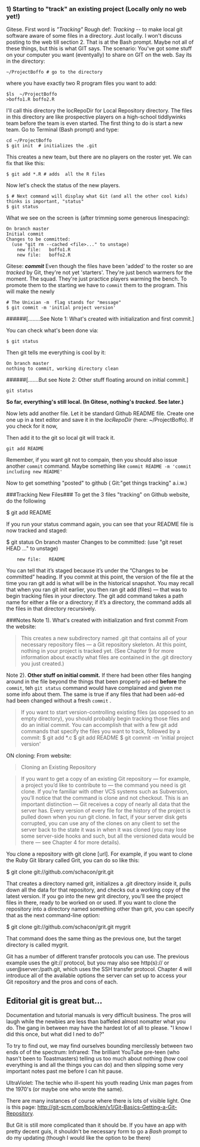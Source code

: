 ### 1) Starting to "track" an existing project (Locally only no web yet!)
Gitese.
First word is *"Tracking"*
Rough def:
*Tracking* -- to make local git software aware of some files in a directory. Just locally. I won't discuss posting to the web till section 2.
That is at the Bash prompt. Maybe not all of these things, but this is what GIT says.
The scenario: You've got some stuff  on your computer you want (eventyally) to share on GIT on the web. Say its in the directory:
```
~/ProjectBoffo # go to the directory
```
where you have exactly two R program files you want to add:

```
$ls  ~/ProjectBoffo
>boffo1.R boffo2.R
```
I'll call this directory the locRepoDir for Local Repository directory.
The files in this directory are like prospective players on a high-school tiddlywinks team before the team is even started. The first thing to do is start a new team.
  Go to Terminal (Bash prompt) and type:
```
cd ~/ProjectBoffo
$ git init  # initializes the .git
```
This creates a new team, but there are no players on the roster yet. We can fix that like this:

```
$ git add *.R # adds  all the R files
```
Now let's check the status of the new players.
```
$ # Next command will display what Git (and all the other cool kids) thinks is important, "status"
$ git status
```
What we see on the screen is (after trimming some generous linespacing):
```
On branch master
Initial commit
Changes to be committed:
  (use "git rm --cached <file>..." to unstage)
	new file:   boffo1.R
	new file:   boffo2.R
```
Gitese: ***commit***
Even though the files have been 'added' to the roster so are *tracked* by Git, they're not yet 'starters'. They're just bench warmers for the moment. The squad. They're just practice players warming the bench.  To promote them to the starting we have to `commit` them to the program. This will make the newly
```
# The Unixian -m  flag stands for "message"
$ git commit -m 'initial project version'
```
 ######[........See Note 1: What's created with initialization and first commit.]

You can check what's been done via:
```
$ git status
```
Then git tells me everything is cool by it:
```
On branch master
nothing to commit, working directory clean
```
######[.......But see Note 2: Other stuff floating around on initial commit.]






```
git status
```
**So far, everything's still local. (In Gitese, nothing's *tracked*. See later.)**

Now lets add another file.
Let it be standard Github README file.
Create one one up in a text editor and save it in the *locRepoDir* (here:  ~/ProjectBoffo).
If you check for it now,

Then add it to the git so local git will track it.
```
git add README
```
Remember, if you want git not to compain, then you should also issue another `commit` command. Maybe something like
`commit README -m 'commit including new README'`


Now to get something "posted" to github ( Git:"get things tracking" a.i.w.)

###Tracking New Files###
To get the 3 files "tracking" on Github website, do the following

$ git add README

If you run your status command again, you can see that your README file is now tracked and staged:

$ git status
On branch master
Changes to be committed:
  (use "git reset HEAD <file>..." to unstage)

        new file:   README

You can tell that it’s staged because it’s under the “Changes to be committed” heading. If you commit at this point, the version of the file at the time you ran git add is what will be in the historical snapshot. You may recall that when you ran git init earlier, you then ran git add (files) — that was to begin tracking files in your directory. The git add command takes a path name for either a file or a directory; if it’s a directory, the command adds all the files in that directory recursively.

###Notes
Note 1).  What's created with initialization and first commit
From the website:
>This creates a new subdirectory named .git that contains all of your necessary repository files — a Git repository skeleton. At this point, nothing in your project is tracked yet. (See Chapter 9 for more information about exactly what files are contained in the .git directory you just created.)

Note 2).  **Other stuff on initial commit.** If there had been other files hanging around in the file beyond the things that  been properly `add`-ed **before** the `commit`, teh `git status` command   would have complained and given me some info about them. The same is true if any files that had been `add`-ed had been changed without a fresh `commit` .
>If you want to start version-controlling existing files (as opposed to an empty directory), you should probably begin tracking those files and do an initial commit. You can accomplish that with a few git add commands that specify the files you want to track, followed by a commit:
$ git add *.c
$ git add README
$ git commit -m 'initial project version'




ON cloning:
From website:
>Cloning an Existing Repository

>If you want to get a copy of an existing Git repository — for example, a project you’d like to contribute to — the command you need is git clone. If you’re familiar with other VCS systems such as Subversion, you’ll notice that the command is clone and not checkout. This is an important distinction — Git receives a copy of nearly all data that the server has. Every version of every file for the history of the project is pulled down when you run git clone. In fact, if your server disk gets corrupted, you can use any of the clones on any client to set the server back to the state it was in when it was cloned (you may lose some server-side hooks and such, but all the versioned data would be there — see Chapter 4 for more details).

You clone a repository with git clone [url]. For example, if you want to clone the Ruby Git library called Grit, you can do so like this:

$ git clone git://github.com/schacon/grit.git

That creates a directory named grit, initializes a .git directory inside it, pulls down all the data for that repository, and checks out a working copy of the latest version. If you go into the new grit directory, you’ll see the project files in there, ready to be worked on or used. If you want to clone the repository into a directory named something other than grit, you can specify that as the next command-line option:

$ git clone git://github.com/schacon/grit.git mygrit

That command does the same thing as the previous one, but the target directory is called mygrit.

Git has a number of different transfer protocols you can use. The previous example uses the git:// protocol, but you may also see http(s):// or user@server:/path.git, which uses the SSH transfer protocol. Chapter 4 will introduce all of the available options the server can set up to access your Git repository and the pros and cons of each.
## Editorial git is great but...
Documentation and tutorial manuals is very difficult business. The pros will laugh while the newbies are less than baffeled almost nomatter what you do. The gang in between may have the hardest lot of all to please. "I know I did this once, but what did I ned to do?"

To try to find out, we may find ourselves bounding mercilessly between two ends of of the spectrum:
Infrared:  The brilliant YouTube pre-teen (who hasn't been to Toastmasters) telling us too much about nothing  (how cool everything is and all the things you can do) and then slipping some very important notes past me before I can hit pause.

UltraViolet: The techie who ill-spent his youth reading Unix man pages from the 1970's (or maybe one who wrote the same).


There are many instances of course where there is lots of visible light.
One is this page: http://git-scm.com/book/en/v1/Git-Basics-Getting-a-Git-Repository.

  But Git is still more complicated than it should be. If you have an app with  pretty decent guis, it shouldn't be necessary form to go  a *Bash* prompt
to do  my updating (though I would like the option to be there)
